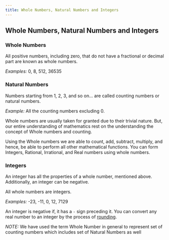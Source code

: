 ```yaml
---
title: Whole Numbers, Natural Numbers and Integers
---
```

## Whole Numbers, Natural Numbers and Integers

### Whole Numbers
 All positive numbers, including zero, that do not have a fractional or decimal part are known as whole numbers. 
 
 *Examples:* 0, 8, 512, 36535
 
 ### Natural Numbers
 Numbers starting from 1, 2, 3, and so on... are called counting numbers or natural numbers. 
 
 *Example:* All the counting numbers excluding 0.

Whole numbers are usually taken for granted due to their trivial nature. But, our entire understanding of mathematics rest on the understanding the concept of Whole numbers and counting. 

Using the Whole numbers we are able to count, add, subtract, multiply, and hence, be able to perform all other mathematical functions. You can form Integers, Rational, Irrational, and Real numbers using whole numbers.

### Integers
An integer has all the properties of a whole number, mentioned above. Additionally, an integer can be negative.
 
All whole numbers are integers.
 
 *Examples:* -23, -11, 0, 12, 7129
 
An integer is negative if, it has a `-` sign preceding it. 
You can convert any real number to an integer by the process of [rounding](https://www.mathsisfun.com/rounding-numbers.html).

*NOTE:* We have used the term Whole Number in general to represent set of counting numbers which includes set of Natural Numbers as well

